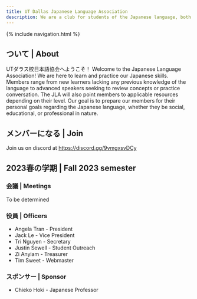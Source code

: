 ```yaml
---
title: UT Dallas Japanese Language Association
description: We are a club for students of the Japanese language, both in classes and in self study.
---
```


{% include navigation.html %}

## ついて | About

UTダラス校日本語協会へようこそ！ Welcome to the Japanese Language Association! We are here to learn and practice our Japanese skills. Members range from new learners lacking any previous knowledge of the language to advanced speakers seeking to review concepts or practice conversation. The JLA will also point members to applicable resources depending on their level. Our goal is to prepare our members for their personal goals regarding the Japanese language, whether they be social, educational, or professional in nature.

## メンバーになる | Join
Join us on discord at <https://discord.gg/9vmgxsvDCy>

## 2023春の学期 | Fall 2023 semester

### 会議 | Meetings
To be determined

### 役員 | Officers
* Angela Tran - President
* Jack Le - Vice President
* Tri Nguyen - Secretary
* Justin Sewell - Student Outreach
* Zi Anyiam - Treasurer
* Tim Sweet - Webmaster

### スポンサー | Sponsor
* Chieko Hoki - Japanese Professor
